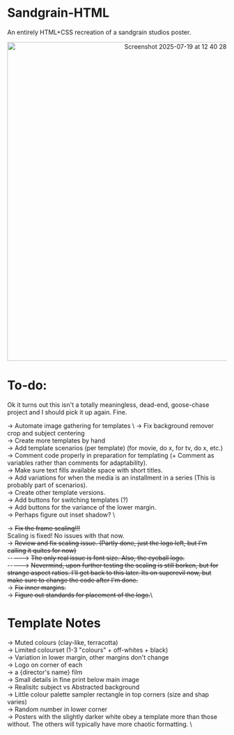 # Sandgrain-HTML
An entirely HTML+CSS recreation of a sandgrain studios poster. 


<div align="center">
  <img width="781" height="731" alt="Screenshot 2025-07-19 at 12 40 28 PM" src="https://github.com/user-attachments/assets/8f37711d-fded-48a2-9b9e-5dbbf3007fd8" />
</div>


# To-do: 

Ok it turns out this isn't a totally meaningless, dead-end, goose-chase project and I should pick it up again. Fine.

-> Automate image gathering for templates \ 
-> Fix background remover crop and subject centering \
-> Create more templates by hand \
-> Add template scenarios (per template) (for movie, do x, for tv, do x, etc.) \
-> Comment code properly in preparation for templating (+ Comment as variables rather than comments for adaptability). \
-> Make sure text fills available space with short titles. \
-> Add variations for when the media is an installment in a series (This is probably part of scenarios). \
-> Create other template versions.\
-> Add buttons for switching templates (?) \
-> Add buttons for the variance of the lower margin. \
-> Perhaps figure out inset shadow? \ 

-> ~~Fix the frame scaling!!!~~ \
Scaling is fixed! No issues with that now. \
-> ~~Review and fix scaling issue. (Partly done, just the logo left, but I'm calling it quites for now)~~\
-----> ~~The only real issue is font size. Also, the eyeball logo.~~ \
-----> ~~Nevermind, upon further testing the scaling is still borken, but for strange aspect ratios. I'll get back to this later. Its on superevil now, but make sure to change the code after I'm done.~~\
-> ~~Fix inner margins.~~ \
-> ~~Figure out standards for placement of the logo.~~\


# Template Notes

-> Muted colours (clay-like, terracotta) \
-> Limited colourset (1-3 "colours" + off-whites + black) \
-> Variation in lower margin, other margins don't change \
-> Logo on corner of each \
-> a {director's name} film \
-> Small details in fine print below main image \
-> Realisitc subject vs Abstracted background \
-> Little colour palette sampler rectangle in top corners (size and shap varies) \
-> Random number in lower corner \
-> Posters with the slightly darker white obey a template more than those without. The others will typically have more chaotic formatting. \
